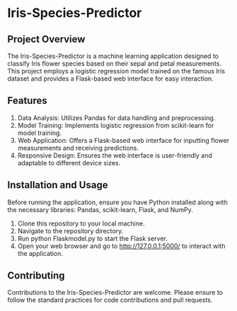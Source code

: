 # Iris-Species-Predictor

## Project Overview
The Iris-Species-Predictor is a machine learning application designed to classify Iris flower species based on their sepal and petal measurements. This project employs a logistic regression model trained on the famous Iris dataset and provides a Flask-based web interface for easy interaction.

## Features
1. Data Analysis: Utilizes Pandas for data handling and preprocessing.
2. Model Training: Implements logistic regression from scikit-learn for model training.
3. Web Application: Offers a Flask-based web interface for inputting flower measurements and receiving predictions.
4. Responsive Design: Ensures the web interface is user-friendly and adaptable to different device sizes.

## Installation and Usage
Before running the application, ensure you have Python installed along with the necessary libraries: Pandas, scikit-learn, Flask, and NumPy.

1. Clone this repository to your local machine.
2. Navigate to the repository directory.
3. Run python Flaskmodel.py to start the Flask server.
4. Open your web browser and go to http://127.0.0.1:5000/ to interact with the application.

## Contributing
Contributions to the Iris-Species-Predictor are welcome. Please ensure to follow the standard practices for code contributions and pull requests.
